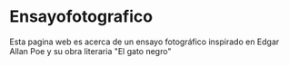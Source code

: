 # Ensayofotografico
Esta pagina web es acerca de un ensayo fotográfico inspirado en Edgar Allan Poe y su obra literaria "El gato negro"
